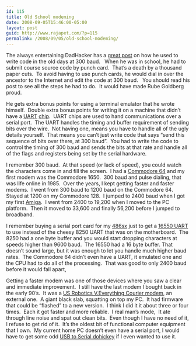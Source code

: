 ```yaml
---
id: 115
title: Old School modeming
date: 2008-09-05T15:46:00-05:00
layout: post
guid: http://www.rajapet.com/?p=115
permalink: /2008/09/05/old-school-modeming/
---
```

The always entertaining DadHacker has a <a href="http://www.dadhacker.com/blog/?p=1050" target="_blank">great post</a> on how he used to write code in the old days at 300 baud.   When he was in school, he had to submit course source code by punch card.  That’s a death by a thousand paper cuts.  To avoid having to use punch cards, he would dial in over the ancestor to the Internet and edit the code at 300 baud.   You should read his post to see all the steps he had to do.  It would have made Rube Goldberg proud.

He gets extra bonus points for using a terminal emulator that he wrote himself.  Double extra bonus points for writing it on a machine that didn’t have a <a href="http://www.freebsd.org/doc/en/articles/serial-uart/" target="_blank">UART</a> <a href="http://www.lammertbies.nl/comm/info/serial-uart.html" target="_blank">chip</a>.  UART chips are used to hand communications over a serial port.  The UART handles the timing and buffer requirement of sending bits over the wire.  Not having one, means you have to handle all of the ugly details yourself.  That means you can’t just write code that says “send this sequence of bits over there, at 300 baud”.  You had to write the code to control the timing of 300 baud and sends the bits at that rate and handle all of the flags and registers being set by the serial hardware.

I remember 300 baud.  At that speed (or lack of speed), you could watch the characters come in and fill the screen.  I had a <a href="http://oldcomputers.net/c64.html" target="_blank">Commodore 64</a> and my first modem was the Commodore 1650.  300 baud and pulse dialing, that was life online in 1985.  Over the years, I kept getting faster and faster modems.  I went from 300 baud to 1200 baud on the Commodore 64.  Stayed at 1200 on my Commodore 128.  I jumped to 2400 baud when I got my first <a href="http://www.amigahistory.co.uk/a2000.html" target="_blank">Amiga</a>.  I went from 2400 to 19,200 when I moved to the PC platform.  Then it moved to 33,600 and finally 56,200 before I jumped to broadband.  

I remember buying a serial port card for my <a href="http://en.wikipedia.org/wiki/486SX" target="_blank">486sx</a> just to get a <a href="http://en.wikipedia.org/wiki/16550_UART" target="_blank">16550 UART</a> to use instead of the cheesy 8250 UART that was on the motherboard.  The 8250 had a one byte buffer and you would start dropping characters at speeds higher than 9600 baud.  The 16550 had a 16 byte buffer. That doesn’t sound large, but it was enough to let you handle much higher baud rates.  The Commodore 64 didn’t even have a UART, it emulated one and the CPU had to do all of the processing.  That was good to only 2400 baud before it would fall apart,

Getting a faster modem was one of those devices where you saw a clear and immediate improvement.  I still have the last modem I bought back in the early 90’s.  It was a <a href="http://www.amazon.com/Courier-Everything-Analog-Corp-Modem-us/dp/B00006BA2H" target="_blank">US Robotics V.Everything Courier modem</a>, an external one.  A giant black slab, squatting on top my PC.  It had firmware that could be “flashed” to a new version.  I think I did it it about three or four times.  Each it got faster and more reliable.  I real man’s mode,  It ate through line noise and spat out clean bits.  Even though I have no need of it, I refuse to get rid of it.  It’s the oldest bit of functional computer equipment that I own.  My current home PC doesn’t even have a serial port, I would have to get some odd <a href="http://www.usbgear.com/computer_cable_details.cfm?sku=CA-232-1MB&#038;cats=199&#038;catid=2345%2C199%2C461%2C106%2C1009%2C601" target="_blank">USB to Serial dohickey</a> if I even wanted to use it.